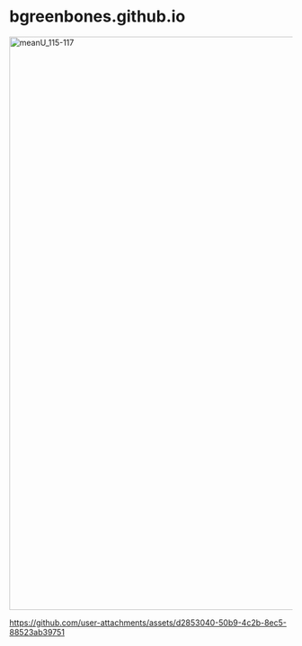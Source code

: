 # bgreenbones.github.io

<img width="1021" alt="meanU_115-117" src="https://github.com/user-attachments/assets/6cd9abe9-5725-4519-9169-58ae84b401b8" />


https://github.com/user-attachments/assets/d2853040-50b9-4c2b-8ec5-88523ab39751


